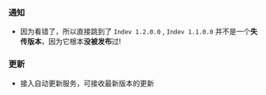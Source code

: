 ### 通知
- 因为看错了，所以直接跳到了 `Indev 1.2.0.0` , `Indev 1.1.0.0` 并不是一个**失传版本**，因为它根本**没被发布**过!
### 更新
- 接入自动更新服务，可接收最新版本的更新